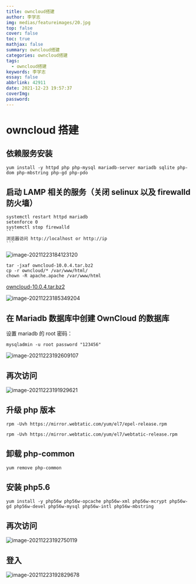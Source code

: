 ```yaml
---
title: owncloud搭建
author: 李学志
img: medias/featureimages/20.jpg
top: false
cover: false
toc: true
mathjax: false
summary: owncloud搭建
categories: owncloud搭建
tags:
  - owncloud搭建
keywords: 李学志
essay: false
abbrlink: 42911
date: 2021-12-23 19:57:37
coverImg:
password:
---
```


# owncloud 搭建

## 依赖服务安装

```shell
yum install -y httpd php php-mysql mariadb-server mariadb sqlite php-dom php-mbstring php-gd php-pdo
```

## 启动 LAMP 相关的服务（关闭 selinux 以及 firewalld 防火墙）

````
systemctl restart httpd mariadb
setenforce 0
systemctl stop firewalld
```
浏览器访问 http://localhost or http://ip
```
````

![image-20211223184123120](http://qiniuyun.code520.com.cn/images/20211223184123.png)

```
tar -jxaf owncloud-10.0.4.tar.bz2
cp -r owncloud/* /var/www/html/
chown -R apache.apache /var/www/html
```

[owncloud-10.0.4.tar.bz2](http://file.code520.com.cn/owncloud/owncloud-10.0.4.tar.bz2)

![image-20211223185349204](http://qiniuyun.code520.com.cn/images/20211223185349.png)

## 在 Mariadb 数据库中创建 OwnCloud 的数据库

设置 mariadb 的 root 密码：

```
mysqladmin -u root password "123456"
```

![image-20211223192609107](http://qiniuyun.code520.com.cn/images/20211223192609.png)

## 再次访问

![image-20211223191929621](http://qiniuyun.code520.com.cn/images/20211223191929.png)

## 升级 php 版本

```
rpm -Uvh https://mirror.webtatic.com/yum/el7/epel-release.rpm

rpm -Uvh https://mirror.webtatic.com/yum/el7/webtatic-release.rpm
```

## 卸载 php-common

```
yum remove php-common
```

## 安装 php5.6

```
yum install -y php56w php56w-opcache php56w-xml php56w-mcrypt php56w-gd php56w-devel php56w-mysql php56w-intl php56w-mbstring
```

## 再次访问

![image-20211223192750119](http://qiniuyun.code520.com.cn/images/20211223192750.png)

## 登入

![image-20211223192829678](http://qiniuyun.code520.com.cn/images/20211223192829.png)
